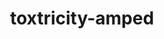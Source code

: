 ---
id: 849
title: toxtricity-amped
types: [electric,poison]
image: https://raw.githubusercontent.com/PokeAPI/sprites/master/sprites/pokemon/849.png
---